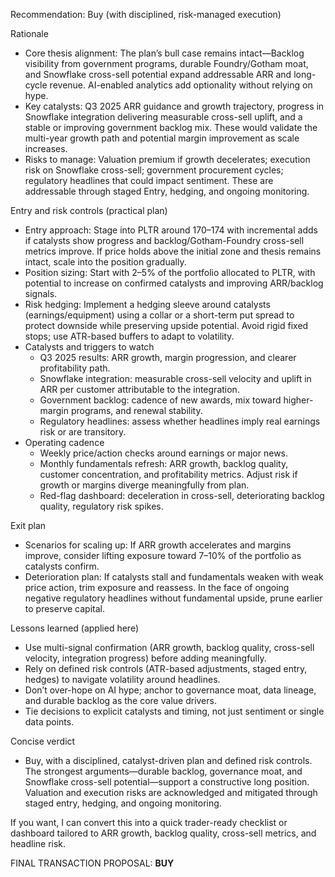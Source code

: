 Recommendation: Buy (with disciplined, risk-managed execution)

Rationale
- Core thesis alignment: The plan’s bull case remains intact—Backlog visibility from government programs, durable Foundry/Gotham moat, and Snowflake cross-sell potential expand addressable ARR and long-cycle revenue. AI-enabled analytics add optionality without relying on hype.
- Key catalysts: Q3 2025 ARR guidance and growth trajectory, progress in Snowflake integration delivering measurable cross-sell uplift, and a stable or improving government backlog mix. These would validate the multi-year growth path and potential margin improvement as scale increases.
- Risks to manage: Valuation premium if growth decelerates; execution risk on Snowflake cross-sell; government procurement cycles; regulatory headlines that could impact sentiment. These are addressable through staged Entry, hedging, and ongoing monitoring.

Entry and risk controls (practical plan)
- Entry approach: Stage into PLTR around 170–174 with incremental adds if catalysts show progress and backlog/Gotham-Foundry cross-sell metrics improve. If price holds above the initial zone and thesis remains intact, scale into the position gradually.
- Position sizing: Start with 2–5% of the portfolio allocated to PLTR, with potential to increase on confirmed catalysts and improving ARR/backlog signals.
- Risk hedging: Implement a hedging sleeve around catalysts (earnings/equipment) using a collar or a short-term put spread to protect downside while preserving upside potential. Avoid rigid fixed stops; use ATR-based buffers to adapt to volatility.
- Catalysts and triggers to watch
  - Q3 2025 results: ARR growth, margin progression, and clearer profitability path.
  - Snowflake integration: measurable cross-sell velocity and uplift in ARR per customer attributable to the integration.
  - Government backlog: cadence of new awards, mix toward higher-margin programs, and renewal stability.
  - Regulatory headlines: assess whether headlines imply real earnings risk or are transitory.
- Operating cadence
  - Weekly price/action checks around earnings or major news.
  - Monthly fundamentals refresh: ARR growth, backlog quality, customer concentration, and profitability metrics. Adjust risk if growth or margins diverge meaningfully from plan.
  - Red-flag dashboard: deceleration in cross-sell, deteriorating backlog quality, regulatory risk spikes.

Exit plan
- Scenarios for scaling up: If ARR growth accelerates and margins improve, consider lifting exposure toward 7–10% of the portfolio as catalysts confirm.
- Deterioration plan: If catalysts stall and fundamentals weaken with weak price action, trim exposure and reassess. In the face of ongoing negative regulatory headlines without fundamental upside, prune earlier to preserve capital.

Lessons learned (applied here)
- Use multi-signal confirmation (ARR growth, backlog quality, cross-sell velocity, integration progress) before adding meaningfully.
- Rely on defined risk controls (ATR-based adjustments, staged entry, hedges) to navigate volatility around headlines.
- Don’t over-hope on AI hype; anchor to governance moat, data lineage, and durable backlog as the core value drivers.
- Tie decisions to explicit catalysts and timing, not just sentiment or single data points.

Concise verdict
- Buy, with a disciplined, catalyst-driven plan and defined risk controls. The strongest arguments—durable backlog, governance moat, and Snowflake cross-sell potential—support a constructive long position. Valuation and execution risks are acknowledged and mitigated through staged entry, hedging, and ongoing monitoring.

If you want, I can convert this into a quick trader-ready checklist or dashboard tailored to ARR growth, backlog quality, cross-sell metrics, and headline risk.

FINAL TRANSACTION PROPOSAL: **BUY**